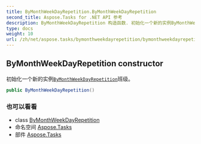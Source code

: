 ```yaml
---
title: ByMonthWeekDayRepetition.ByMonthWeekDayRepetition
second_title: Aspose.Tasks for .NET API 参考
description: ByMonthWeekDayRepetition 构造函数. 初始化一个新的实例ByMonthWeekDayRepetition班级
type: docs
weight: 10
url: /zh/net/aspose.tasks/bymonthweekdayrepetition/bymonthweekdayrepetition/
---
```

## ByMonthWeekDayRepetition constructor

初始化一个新的实例[`ByMonthWeekDayRepetition`](../)班级。

```csharp
public ByMonthWeekDayRepetition()
```

### 也可以看看

* class [ByMonthWeekDayRepetition](../)
* 命名空间 [Aspose.Tasks](../../bymonthweekdayrepetition/)
* 部件 [Aspose.Tasks](../../../)


